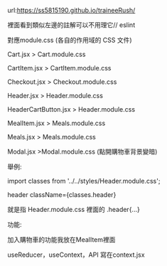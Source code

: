 url:https://ss5815190.github.io/traineeRush/

裡面看到類似左邊的註解可以不用理它// eslint 

對應module.css (各自的作用域的 CSS 文件)

Cart.jsx > Cart.module.css

CartItem.jsx > CartItem.module.css

Checkout.jsx > Checkout.module.css

Header.jsx > Header.module.css

HeaderCartButton.jsx > Header.module.css

MealItem.jsx > Meals.module.css

Meals.jsx > Meals.module.css

Modal.jsx >Modal.module.css (點開購物車背景變暗)

舉例:

import classes from '../../styles/Header.module.css'; 

header className={classes.header}

就是指 Header.module.css 裡面的 .header{...}



功能:

加入購物車的功能我放在MealItem裡面

useReducer，useContext，API 寫在context.jsx


